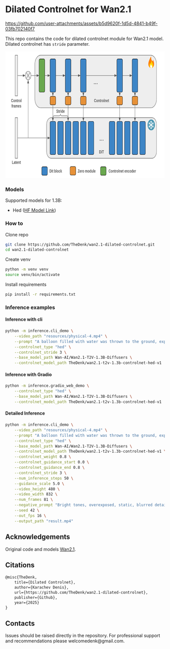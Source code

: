 # Dilated Controlnet for Wan2.1


https://github.com/user-attachments/assets/b5d9620f-1d5d-4841-b49f-03fb702140f7


This repo contains the code for dilated controlnet module for Wan2.1 model.  
Dilated controlnet has `stride` parameter. 
<p>
    <img src="./resources/scheme.png" width="750" height="400" title="dilated_scheme"/>
</p>

### Models  
Supported models for 1.3B:
- Hed (<a href="https://huggingface.co/TheDenk/wan2.1-t2v-1.3b-controlnet-hed-v1">HF Model Link</a>)  

### How to
Clone repo 
```bash
git clone https://github.com/TheDenk/wan2.1-dilated-controlnet.git
cd wan2.1-dilated-controlnet
```
  
Create venv  
```bash
python -m venv venv
source venv/bin/activate
```
  
Install requirements
```bash
pip install -r requirements.txt
```

### Inference examples
#### Inference with cli
```bash
python -m inference.cli_demo \
    --video_path "resources/physical-4.mp4" \
    --prompt "A balloon filled with water was thrown to the ground, exploding and splashing water in all directions. There were graffiti on the wall, studio lighting, and commercial movie shooting." \
    --controlnet_type "hed" \
    --controlnet_stride 3 \
    --base_model_path Wan-AI/Wan2.1-T2V-1.3B-Diffusers \
    --controlnet_model_path TheDenk/wan2.1-t2v-1.3b-controlnet-hed-v1
```

#### Inference with Gradio
```bash
python -m inference.gradio_web_demo \
    --controlnet_type "hed" \
    --base_model_path Wan-AI/Wan2.1-T2V-1.3B-Diffusers \
    --controlnet_model_path TheDenk/wan2.1-t2v-1.3b-controlnet-hed-v1
```
#### Detailed Inference
```bash
python -m inference.cli_demo \
    --video_path "resources/physical-4.mp4" \
    --prompt "A balloon filled with water was thrown to the ground, exploding and splashing water in all directions. There were graffiti on the wall, studio lighting, and commercial movie shooting." \
    --controlnet_type "hed" \
    --base_model_path Wan-AI/Wan2.1-T2V-1.3B-Diffusers \
    --controlnet_model_path TheDenk/wan2.1-t2v-1.3b-controlnet-hed-v1 \
    --controlnet_weight 0.8 \
    --controlnet_guidance_start 0.0 \
    --controlnet_guidance_end 0.8 \
    --controlnet_stride 3 \
    --num_inference_steps 50 \
    --guidance_scale 5.0 \
    --video_height 480 \
    --video_width 832 \
    --num_frames 81 \
    --negative_prompt "Bright tones, overexposed, static, blurred details, subtitles, style, works, paintings, images, static, overall gray, worst quality, low quality, JPEG compression residue, ugly, incomplete, extra fingers, poorly drawn hands, poorly drawn faces, deformed, disfigured, misshapen limbs, fused fingers, still picture, messy background, three legs, many people in the background, walking backwards" \
    --seed 42 \
    --out_fps 16 \
    --output_path "result.mp4"
```

## Acknowledgements
Original code and models [Wan2.1](https://github.com/Wan-Video/Wan2.1).  


## Citations
```
@misc{TheDenk,
    title={Dilated Controlnet},
    author={Karachev Denis},
    url={https://github.com/TheDenk/wan2.1-dilated-controlnet},
    publisher={Github},
    year={2025}
}
```

## Contacts
<p>Issues should be raised directly in the repository. For professional support and recommendations please <a>welcomedenk@gmail.com</a>.</p>
